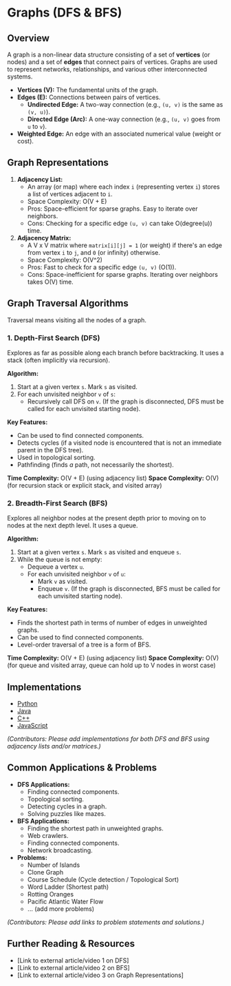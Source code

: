 # Graphs (DFS & BFS)

## Overview

A graph is a non-linear data structure consisting of a set of **vertices** (or nodes) and a set of **edges** that connect pairs of vertices. Graphs are used to represent networks, relationships, and various other interconnected systems.

*   **Vertices (V):** The fundamental units of the graph.
*   **Edges (E):** Connections between pairs of vertices.
    *   **Undirected Edge:** A two-way connection (e.g., `(u, v)` is the same as `(v, u)`).
    *   **Directed Edge (Arc):** A one-way connection (e.g., `(u, v)` goes from `u` to `v`).
*   **Weighted Edge:** An edge with an associated numerical value (weight or cost).

## Graph Representations

1.  **Adjacency List:**
    *   An array (or map) where each index `i` (representing vertex `i`) stores a list of vertices adjacent to `i`.
    *   Space Complexity: O(V + E)
    *   Pros: Space-efficient for sparse graphs. Easy to iterate over neighbors.
    *   Cons: Checking for a specific edge `(u, v)` can take O(degree(u)) time.
2.  **Adjacency Matrix:**
    *   A V x V matrix where `matrix[i][j] = 1` (or weight) if there's an edge from vertex `i` to `j`, and `0` (or infinity) otherwise.
    *   Space Complexity: O(V^2)
    *   Pros: Fast to check for a specific edge `(u, v)` (O(1)).
    *   Cons: Space-inefficient for sparse graphs. Iterating over neighbors takes O(V) time.

## Graph Traversal Algorithms

Traversal means visiting all the nodes of a graph.

### 1. Depth-First Search (DFS)

Explores as far as possible along each branch before backtracking. It uses a stack (often implicitly via recursion).

**Algorithm:**
1.  Start at a given vertex `s`. Mark `s` as visited.
2.  For each unvisited neighbor `v` of `s`:
    *   Recursively call DFS on `v`.
(If the graph is disconnected, DFS must be called for each unvisited starting node).

**Key Features:**
*   Can be used to find connected components.
*   Detects cycles (if a visited node is encountered that is not an immediate parent in the DFS tree).
*   Used in topological sorting.
*   Pathfinding (finds *a* path, not necessarily the shortest).

**Time Complexity:** O(V + E) (using adjacency list)
**Space Complexity:** O(V) (for recursion stack or explicit stack, and visited array)

### 2. Breadth-First Search (BFS)

Explores all neighbor nodes at the present depth prior to moving on to nodes at the next depth level. It uses a queue.

**Algorithm:**
1.  Start at a given vertex `s`. Mark `s` as visited and enqueue `s`.
2.  While the queue is not empty:
    *   Dequeue a vertex `u`.
    *   For each unvisited neighbor `v` of `u`:
        *   Mark `v` as visited.
        *   Enqueue `v`.
(If the graph is disconnected, BFS must be called for each unvisited starting node).

**Key Features:**
*   Finds the shortest path in terms of number of edges in unweighted graphs.
*   Can be used to find connected components.
*   Level-order traversal of a tree is a form of BFS.

**Time Complexity:** O(V + E) (using adjacency list)
**Space Complexity:** O(V) (for queue and visited array, queue can hold up to V nodes in worst case)

## Implementations

*   [Python](./Implementations/Python/)
*   [Java](./Implementations/Java/)
*   [C++](./Implementations/Cpp/)
*   [JavaScript](./Implementations/JavaScript/)

*(Contributors: Please add implementations for both DFS and BFS using adjacency lists and/or matrices.)*

## Common Applications & Problems

*   **DFS Applications:**
    *   Finding connected components.
    *   Topological sorting.
    *   Detecting cycles in a graph.
    *   Solving puzzles like mazes.
*   **BFS Applications:**
    *   Finding the shortest path in unweighted graphs.
    *   Web crawlers.
    *   Finding connected components.
    *   Network broadcasting.
*   **Problems:**
    *   Number of Islands
    *   Clone Graph
    *   Course Schedule (Cycle detection / Topological Sort)
    *   Word Ladder (Shortest path)
    *   Rotting Oranges
    *   Pacific Atlantic Water Flow
    *   ... (add more problems)

*(Contributors: Please add links to problem statements and solutions.)*

## Further Reading & Resources

*   [Link to external article/video 1 on DFS]
*   [Link to external article/video 2 on BFS]
*   [Link to external article/video 3 on Graph Representations]
